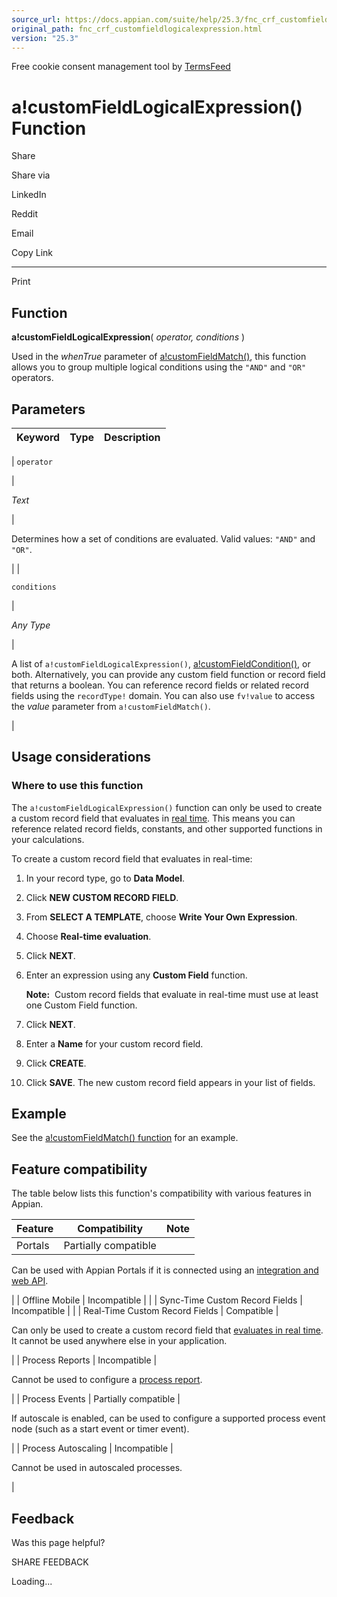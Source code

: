 ```yaml
---
source_url: https://docs.appian.com/suite/help/25.3/fnc_crf_customfieldlogicalexpression.html
original_path: fnc_crf_customfieldlogicalexpression.html
version: "25.3"
---
```


Free cookie consent management tool by [TermsFeed](https://www.termsfeed.com/)

# a!customFieldLogicalExpression() Function

Share

Share via

LinkedIn

Reddit

Email

Copy Link

* * *

Print

## Function

**a!customFieldLogicalExpression**( _operator, conditions_ )

Used in the _whenTrue_ parameter of [a!customFieldMatch()](fnc_crf_customfieldmatch.html), this function allows you to group multiple logical conditions using the `"AND"` and `"OR"` operators.

## Parameters

| Keyword | Type | Description |
| --- | --- | --- |
|
`operator`

 |

_Text_

 |

Determines how a set of conditions are evaluated. Valid values: `"AND"` and `"OR"`.

 |
|

`conditions`

 |

_Any Type_

 |

A list of `a!customFieldLogicalExpression()`, [a!customFieldCondition()](fnc_crf_customfieldcondition.html), or both. Alternatively, you can provide any custom field function or record field that returns a boolean. You can reference record fields or related record fields using the `recordType!` domain. You can also use `fv!value` to access the _value_ parameter from `a!customFieldMatch()`.

 |

## Usage considerations

### Where to use this function

The `a!customFieldLogicalExpression()` function can only be used to create a custom record field that evaluates in [real time](custom-record-fields.html#about-custom-record-fields). This means you can reference related record fields, constants, and other supported functions in your calculations.

To create a custom record field that evaluates in real-time:

1.  In your record type, go to **Data Model**.
2.  Click **NEW CUSTOM RECORD FIELD**.
3.  From **SELECT A TEMPLATE**, choose **Write Your Own Expression**.
4.  Choose **Real-time evaluation**.
5.  Click **NEXT**.
6.  Enter an expression using any **Custom Field** function.

    **Note:**  Custom record fields that evaluate in real-time must use at least one Custom Field function.

7.  Click **NEXT**.
8.  Enter a **Name** for your custom record field.
9.  Click **CREATE**.
10.  Click **SAVE**. The new custom record field appears in your list of fields.

## Example

See the [a!customFieldMatch() function](fnc_crf_customfieldmatch.html#evaluating-multiple-condition-pairs) for an example.

## Feature compatibility

The table below lists this function's compatibility with various features in Appian.

| Feature | Compatibility | Note |
| --- | --- | --- |
| Portals | Partially compatible |
Can be used with Appian Portals if it is connected using an [integration and web API](portals-design.html#using-partially-compatible-functions-and-objects-in-a-portal).

 |
| Offline Mobile | Incompatible |  |
| Sync-Time Custom Record Fields | Incompatible |  |
| Real-Time Custom Record Fields | Compatible |

Can only be used to create a custom record field that [evaluates in real time](custom-record-fields.html#prodlink-real-time-evaluations). It cannot be used anywhere else in your application.

 |
| Process Reports | Incompatible |

Cannot be used to configure a [process report](Process_Reports.html).

 |
| Process Events | Partially compatible |

If autoscale is enabled, can be used to configure a supported process event node (such as a start event or timer event).

 |
| Process Autoscaling | Incompatible |

Cannot be used in autoscaled processes.

 |

## Feedback

Was this page helpful?

SHARE FEEDBACK

Loading...